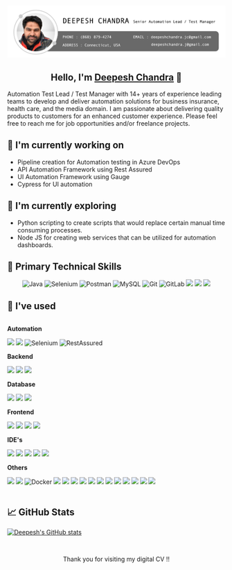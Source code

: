 <p align="center">
  <a href="https://www.linkedin.com/in/deepesh-chandra-61683143/" target="_blank" rel="noreferrer">
    <img src="https://github.com/deepesh1511/dc-digital-cv/blob/main/profile-title-deepesh.png" alt="My banner">
  </a>
</p>

<h2 align="center">Hello, I'm <a href="[https://www.linkedin.com/in/kiranm23/](https://www.linkedin.com/in/deepesh-chandra-61683143/)" target="_blank" rel="noreferrer">Deepesh Chandra</a> 👋</h2>

<p>Automation Test Lead / Test Manager with 14+ years of experience leading teams to develop and deliver automation solutions for business insurance, health care, and the media domain. I am passionate about delivering quality products to customers for an enhanced customer experience. Please feel free to reach me for job opportunities and/or freelance projects.</p>


## 🌱 I'm currently working on

- Pipeline creation for Automation testing in Azure DevOps
- API Automation Framework using Rest Assured
- UI Automation Framework using Gauge
- Cypress for UI automation
  

## 🔭 I'm currently exploring

- Python scripting to create scripts that would replace certain manual time consuming processes.
- Node JS for creating web services that can be utilized for automation dashboards.


## 💼 Primary Technical Skills

<p align="center">
  <img src="https://img.shields.io/badge/Java-007396?style=for-the-badge&logo=java&logoColor=white" alt="Java">
  <img src="https://img.shields.io/badge/Selenium-43B02A?style=for-the-badge&logo=selenium&logoColor=white" alt="Selenium">
  <img src="https://img.shields.io/badge/Postman-FF6C37?style=for-the-badge&logo=postman&logoColor=white" alt="Postman">
  <img src="https://img.shields.io/badge/MySQL-4479A1?style=for-the-badge&logo=mysql&logoColor=white" alt="MySQL">
  <img src="https://img.shields.io/badge/Git-F05032?style=for-the-badge&logo=git&logoColor=white" alt="Git">
  <img src="https://img.shields.io/badge/GitLab-FCA121?style=for-the-badge&logo=gitlab&logoColor=white" alt="GitLab">
  <img src="https://img.shields.io/badge/Jenkins-D24939?style=for-the-badge&logo=Jenkins&logoColor=white">
  <img src="https://img.shields.io/badge/Cypress-17202C?style=for-the-badge&logo=cypress&logoColor=white">
  <img src="https://img.shields.io/badge/azure-%230072C6.svg?style=for-the-badge&logo=microsoftazure&logoColor=white">
</p>

## 🔨 I've used
<div style="display:flex; flex-direction:column; align-items:flex-start;">
  <!-- Automation -->
    <p><strong>Automation</strong></p>
    <div>
        <img src="https://img.shields.io/badge/Playwright-45ba4b?style=for-the-badge&logo=Playwright&logoColor=white">
      <img src="https://img.shields.io/badge/Cypress-17202C?style=for-the-badge&logo=cypress&logoColor=white">
        <img src="https://img.shields.io/badge/Selenium-43B02A?style=for-the-badge&logo=selenium&logoColor=white" alt="Selenium">
        <img src="https://img.shields.io/badge/RestAssured-green" alt="RestAssured">
    </div>
    <!-- Backend -->
    <p><strong>Backend</strong></p>
    <div>
        <img src="https://img.shields.io/badge/Java-007396?style=for-the-badge&logo=Java&logoColor=white">
        <img src="https://img.shields.io/badge/Node%20js-339933?style=for-the-badge&logo=nodedotjs&logoColor=white">
        <img src="hhttps://img.shields.io/badge/JavaScript-323330?style=for-the-badge&logo=javascript&logoColor=F7DF1E">
    </div>
    <!-- Database -->
    <p><strong>Database</strong></p>
    <div>
        <img src="https://img.shields.io/badge/oracle-F80000?style=for-the-badge&logo=oracle&logoColor=white"> 
        <img src="https://img.shields.io/badge/mysql-4479A1?style=for-the-badge&logo=mysql&logoColor=white"> 
        <img src="https://img.shields.io/badge/MongoDB-4EA94B?style=for-the-badge&logo=mongodb&logoColor=white">
    </div>
    <!-- Frontend -->
    <p><strong>Frontend</strong></p>
    <div>
        <img src="https://img.shields.io/badge/HTML5-E34F26?style=for-the-badge&logo=html5&logoColor=white"> 
        <img src="https://img.shields.io/badge/CSS3-1572B6?style=for-the-badge&logo=css3&logoColor=white"> 
        <img src="https://img.shields.io/badge/javascript-F7DF1E?style=flat-square&logo=javascript&logoColor=black"> 
        <img src="https://img.shields.io/badge/React-20232A?style=for-the-badge&logo=react&logoColor=61DAFB">
    </div>
  <!-- IDE -->
    <p><strong>IDE's</strong></p>
    <div>
            <img src="https://img.shields.io/badge/Eclipse-2C2255?style=for-the-badge&logo=eclipse&logoColor=white">
            <img src="https://img.shields.io/badge/IntelliJ_IDEA-000000.svg?style=for-the-badge&logo=intellij-idea&logoColor=white">
            <img src="https://img.shields.io/badge/PyCharm-000000.svg?&style=for-the-badge&logo=PyCharm&logoColor=white">
            <img src="https://img.shields.io/badge/VSCode-0078D4?style=for-the-badge&logo=visual%20studio%20code&logoColor=white">
            <img src="https://img.shields.io/badge/Visual_Studio-5C2D91?style=for-the-badge&logo=visual%20studio&logoColor=white">
    </div>
    <!-- Others -->
    <p><strong>Others</strong></p>
    <div>
        <img src="https://img.shields.io/badge/npm-CB3837?style=for-the-badge&logo=npm&logoColor=white">
        <img src="https://img.shields.io/badge/NuGet-004880?style=for-the-badge&logo=nuget&logoColor=white">
        <img src="https://img.shields.io/badge/Docker-2496ED?style=for-the-badge&logo=docker&logoColor=white" alt="Docker">
      <img src="https://img.shields.io/badge/Swagger-85EA2D?style=for-the-badge&logo=Swagger&logoColor=white">
      <img src="https://img.shields.io/badge/json-5E5C5C?style=for-the-badge&logo=json&logoColor=white">
      <img src="https://img.shields.io/badge/Python-FFD43B?style=for-the-badge&logo=python&logoColor=blue">
      <img src="https://img.shields.io/badge/prettier-1A2C34?style=for-the-badge&logo=prettier&logoColor=F7BA3E">
      <img src="https://img.shields.io/badge/SonarLint-CB2029?style=for-the-badge&logo=sonarlint&logoColor=white">
      <img src="https://img.shields.io/badge/Miro-F7C922?style=for-the-badge&logo=Miro&logoColor=050036">
      <img src="https://img.shields.io/badge/Grafana-F2F4F9?style=for-the-badge&logo=grafana&logoColor=orange&labelColor=F2F4F9">
      <img src="https://img.shields.io/badge/Kibana-005571?style=for-the-badge&logo=Kibana&logoColor=white">
      <img src="https://img.shields.io/badge/Jira-0052CC?style=for-the-badge&logo=Jira&logoColor=white">
      <img src="https://img.shields.io/badge/TeamCity-000000?style=for-the-badge&logo=TeamCity&logoColor=white">
      <img src="https://img.shields.io/badge/github%20actions-%232671E5.svg?style=for-the-badge&logo=githubactions&logoColor=white">
      <img src="https://img.shields.io/badge/yaml-%23ffffff.svg?style=for-the-badge&logo=yaml&logoColor=151515">
  </div>
</div>
</br>

## 📈 GitHub Stats 
[![Deepesh's GitHub stats](https://github-readme-stats.vercel.app/api?username=deepesh1511&include_all_commits=true&show_icons=true&theme=cobalt)](https://github.com/deepesh1511/github-readme-stats)

<br/>
<p align="center">Thank you for visiting my digital CV !!</p>
